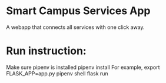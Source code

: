 # Smart Campus Services App
A webapp that connects all services with one click away.


# Run instruction:
Make sure pipenv is installed
 pipenv install
For example, 
 export FLASK_APP=app.py
 pipenv shell
 flask run
